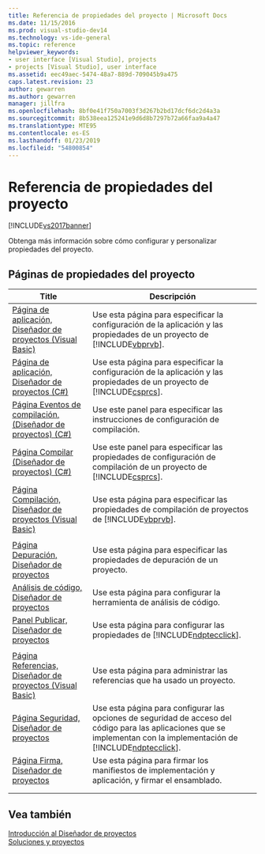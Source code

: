 ```yaml
---
title: Referencia de propiedades del proyecto | Microsoft Docs
ms.date: 11/15/2016
ms.prod: visual-studio-dev14
ms.technology: vs-ide-general
ms.topic: reference
helpviewer_keywords:
- user interface [Visual Studio], projects
- projects [Visual Studio], user interface
ms.assetid: eec49aec-5474-48a7-889d-709045b9a475
caps.latest.revision: 23
author: gewarren
ms.author: gewarren
manager: jillfra
ms.openlocfilehash: 8bf0e41f750a7003f3d267b2bd17dcf6dc2d4a3a
ms.sourcegitcommit: 8b538eea125241e9d6d8b7297b72a66faa9a4a47
ms.translationtype: MTE95
ms.contentlocale: es-ES
ms.lasthandoff: 01/23/2019
ms.locfileid: "54800854"
---
```

# <a name="project-properties-reference"></a>Referencia de propiedades del proyecto
[!INCLUDE[vs2017banner](../../includes/vs2017banner.md)]

  
Obtenga más información sobre cómo configurar y personalizar propiedades del proyecto.  
  
## <a name="project-properties-pages"></a>Páginas de propiedades del proyecto  
  
|Title|Descripción|  
|-----------|-----------------|  
|[Página de aplicación, Diseñador de proyectos (Visual Basic)](../../ide/reference/application-page-project-designer-visual-basic.md)|Use esta página para especificar la configuración de la aplicación y las propiedades de un proyecto de [!INCLUDE[vbprvb](../../includes/vbprvb-md.md)].|  
|[Página de aplicación, Diseñador de proyectos (C#)](../../ide/reference/application-page-project-designer-csharp.md)|Use esta página para especificar la configuración de la aplicación y las propiedades de un proyecto de [!INCLUDE[csprcs](../../includes/csprcs-md.md)].|  
|[Página Eventos de compilación, (Diseñador de proyectos) (C#)](../../ide/reference/build-events-page-project-designer-csharp.md)|Use este panel para especificar las instrucciones de configuración de compilación.|  
|[Página Compilar (Diseñador de proyectos) (C#)](../../ide/reference/build-page-project-designer-csharp.md)|Use este panel para especificar las propiedades de configuración de compilación de un proyecto de [!INCLUDE[csprcs](../../includes/csprcs-md.md)].|  
|[Página Compilación, Diseñador de proyectos (Visual Basic)](../../ide/reference/compile-page-project-designer-visual-basic.md)|Use esta página para especificar las propiedades de compilación de proyectos de [!INCLUDE[vbprvb](../../includes/vbprvb-md.md)].|  
|||  
|[Página Depuración, Diseñador de proyectos](../../ide/reference/debug-page-project-designer.md)|Use esta página para especificar las propiedades de depuración de un proyecto.|  
|[Análisis de código, Diseñador de proyectos](../../ide/reference/code-analysis-project-designer.md)|Use esta página para configurar la herramienta de análisis de código.|  
|[Panel Publicar, Diseñador de proyectos](../../ide/reference/publish-page-project-designer.md)|Use esta página para configurar las propiedades de [!INCLUDE[ndptecclick](../../includes/ndptecclick-md.md)].|  
|||  
|[Página Referencias, Diseñador de proyectos (Visual Basic)](../../ide/reference/references-page-project-designer-visual-basic.md)|Use esta página para administrar las referencias que ha usado un proyecto.|  
|[Página Seguridad, Diseñador de proyectos](../../ide/reference/security-page-project-designer.md)|Use esta página para configurar las opciones de seguridad de acceso del código para las aplicaciones que se implementan con la implementación de [!INCLUDE[ndptecclick](../../includes/ndptecclick-md.md)].|  
|[Página Firma, Diseñador de proyectos](../../ide/reference/signing-page-project-designer.md)|Use esta página para firmar los manifiestos de implementación y aplicación, y firmar el ensamblado.|  
|||  
|||  
  
## <a name="see-also"></a>Vea también  
 [Introducción al Diseñador de proyectos](http://msdn.microsoft.com/898dd854-c98d-430c-ba1b-a913ce3c73d7)   
 [Soluciones y proyectos](../../ide/solutions-and-projects-in-visual-studio.md)

